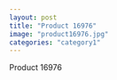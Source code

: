 ```yaml
---
layout: post
title: "Product 16976"
image: "product16976.jpg"
categories: "category1"
---
```

Product 16976
